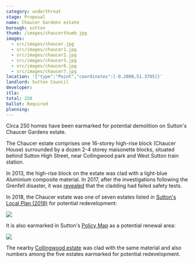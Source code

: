 ```yaml
---
category: underthreat
stage: Proposal
name: Chaucer Gardens estate
borough: sutton
thumb: /images/chaucerthumb.jpg
images:
  - src/images/chaucer.jpg
  - src/images/chaucer1.jpg
  - src/images/chaucer2.jpg
  - src/images/chaucer3.jpg
  - src/images/chaucer6.jpg
  - src/images/chaucer7.jpg
location: '{"type":"Point","coordinates":[-0.2008,51.3705]}'
landlord: Sutton Council
developer:
itla:
total: 250
ballot: Required
planning:
---
```

Circa 250 homes have been earmarked for potential demolition on Sutton's Chaucer Gardens estate.

The Chaucer estate comprises one 16-storey high-rise block (Chaucer House) surrounded by a dozen 2-4 storey maisonette blocks, situated behind Sutton High Street, near Collingwood park and West Sutton train station. 

In 2013, the high-rise block on the estate was clad with a light-blue Aluminium composite material. In 2017, after the investigations following the Grenfell disaster, it was [revealed](https://www.yourlocalguardian.co.uk/news/15387026.sutton-housing-partnership-sutton-council-and-sutton-fire-commander-meet-concerned-residents-living-in-chaucer-house-sutton/) that the cladding had failed safety tests.

In 2018, the Chaucer estate was one of seven estates listed in [Sutton's Local Plan (2018)](https://drive.google.com/file/d/1MdX6GlaHDoBdG6CTsvjFaIuPtIa9id5O/view) for potential redevelopment:

<img src="/images/suttonplan.png" class="img-fluid rounded img-thumbnail">

It is also earmarked in Sutton's [Policy Map](http://sutton.addresscafe.com/app/exploreit/) as a potential renewal area:

<img src="/images/suttonpolicymap.png" class="img-fluid rounded img-thumbnail">

The nearby [Collingwood estate](/estates/sutton/collingwoodestate/) was clad with the same material and also numbers among the five estates earmarked for potential redevelopment.


